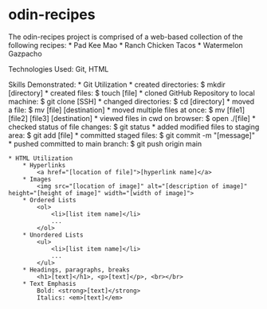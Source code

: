# odin-recipes

The odin-recipes project is comprised of a web-based collection of the following recipes:
    * Pad Kee Mao
    * Ranch Chicken Tacos
    * Watermelon Gazpacho

Technologies Used: Git, HTML

Skills Demonstrated:
    * Git Utilization
        * created directories: 
            $ mkdir [directory]
        * created files: 
            $ touch [file]
        * cloned GitHub Repository to local machine: 
            $ git clone [SSH]
        * changed directories: 
            $ cd [directory]
        * moved a file: 
            $ mv [file] [destination]
        * moved multiple files at once: 
            $ mv [file1] [file2] [file3] [destination] 
        * viewed files in cwd on browser: 
            $ open ./[file]
        * checked status of file changes: 
            $ git status
        * added modified files to staging area:
            $ git add [file]
        * committed staged files:
            $ git commit -m "[message]"
        * pushed committed to main branch: 
            $ git push origin main
    
    * HTML Utilization
        * Hyperlinks
            <a href="[location of file]">[hyperlink name]</a>
        * Images
            <img src="[location of image]" alt="[description of image]" height="[height of image]" width="[width of image]">
        * Ordered Lists
            <ol>
                <li>[list item name]</li>
                ...
            </ol>
        * Unordered Lists
            <ul>
                <li>[list item name]</li>
                ...
            </ul>
        * Headings, paragraphs, breaks
            <h1>[text]</h1>, <p>[text]</p>, <br></br>
        * Text Emphasis
            Bold: <strong>[text]</strong>
            Italics: <em>[text]</em>


